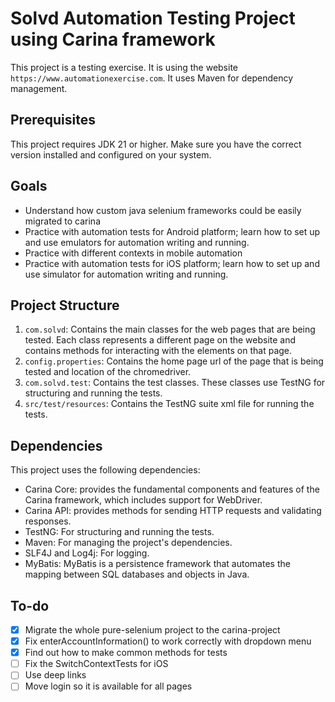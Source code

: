 # Solvd Automation Testing Project using Carina framework

This project is a testing exercise. It is using the website `https://www.automationexercise.com`.
It uses Maven for dependency management.

## Prerequisites

This project requires JDK 21 or higher. Make sure you have the correct version installed and configured on your system.

## Goals

- Understand how custom java selenium frameworks could be easily migrated to carina
- Practice with automation tests for Android platform; learn how to set up and use emulators for automation writing and running.
- Practice with different contexts in mobile automation
- Practice with automation tests for iOS platform; learn how to set up and use simulator for automation writing and running.

## Project Structure

1. `com.solvd`: Contains the main classes for the web pages that are being tested. Each class represents a different page on the website and contains methods for interacting with the elements on that page.
2. `config.properties`: Contains the home page url of the page that is being tested and location of the chromedriver.
3. `com.solvd.test`: Contains the test classes. These classes use TestNG for structuring and running the tests.
4. `src/test/resources`: Contains the TestNG suite xml file for running the tests.

## Dependencies

This project uses the following dependencies:

- Carina Core: provides the fundamental components and features of the Carina framework, which includes support for WebDriver.
- Carina API: provides methods for sending HTTP requests and validating responses.
- TestNG: For structuring and running the tests.
- Maven: For managing the project's dependencies.
- SLF4J and Log4j: For logging.
- MyBatis: MyBatis is a persistence framework that automates the mapping between SQL databases and objects in Java.

## To-do

- [x] Migrate the whole pure-selenium project to the carina-project
- [x] Fix enterAccountInformation() to work correctly with dropdown menu
- [x] Find out how to make common methods for tests
- [ ] Fix the SwitchContextTests for iOS
- [ ] Use deep links
- [ ] Move login so it is available for all pages

